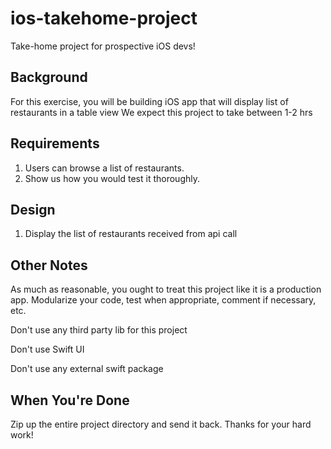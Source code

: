 # ios-takehome-project

Take-home project for prospective iOS devs!

Background
--------------------------
For this exercise, you will be building iOS app that will display list of restaurants in a table view
We expect this project to take between 1-2 hrs

Requirements
--------------------------
1. Users can browse a list of restaurants.
2. Show us how you would test it thoroughly.

Design
--------------------------
1. Display the list of restaurants received from api call

Other Notes
--------------------------
As much as reasonable, you ought to treat this project like it is a production app. 
Modularize your code, test when appropriate, comment if necessary, etc.

Don't use any third party lib for this project

Don't use Swift UI

Don't use any external swift package

When You're Done
--------------------------
Zip up the entire project directory and send it back. Thanks for your hard work!

